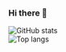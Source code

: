 ### Hi there 👋

<!--
**zqhhh/zqhhh** is a ✨ _special_ ✨ repository because its `README.md` (this file) appears on your GitHub profile.

Here are some ideas to get you started:

- 🔭 I’m currently working on ...
- 🌱 I’m currently learning ...
- 👯 I’m looking to collaborate on ...
- 🤔 I’m looking for help with ...
- 💬 Ask me about ...
- 📫 How to reach me: ...
- 😄 Pronouns: ...
- ⚡ Fun fact: ...
-->
![GitHub stats](https://github-readme-stats-sigma-five.vercel.app/api?username=zqhhh&show_icons=true&include_all_commits=true&show_icons=true&count_private=true)  
![Top langs](https://github-readme-stats-sigma-five.vercel.app/api/top-langs/?username=zqhhh&layout=compact&exclude_repo=glype)
